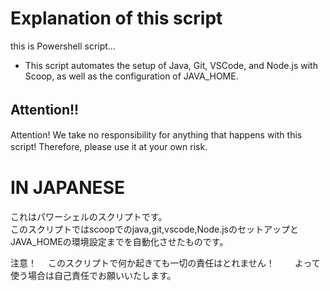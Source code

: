 # Explanation of this script
this is Powershell script...  

- This script automates the setup of Java, Git, VSCode, and Node.js with Scoop, as well as the configuration of JAVA_HOME.  

## Attention!!　　
Attention! We take no responsibility for anything that happens with this script! Therefore, please use it at your own risk.　　

# IN JAPANESE  
これはパワーシェルのスクリプトです。  
このスクリプトではscoopでのjava,git,vscode,Node.jsのセットアップとJAVA_HOMEの環境設定までを自動化させたものです。  

注意！　
このスクリプトで何か起きても一切の責任はとれません！　　
よって使う場合は自己責任でお願いいたします。　　
